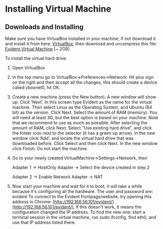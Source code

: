# Installing Virtual Machine

## Downloads and Installing
Make sure you have VirtualBox installed in your machine, if not download it and install it from here: [VirtualBox](https://www.virtualbox.org/wiki/Downloads); then download and uncompress this file: [Evident Virtual Machine](ftp://thebeast.colorado.edu/pub/evident-snapshop-VMs/Evident.vdi_100312.tgz) [~ 2GB]

To install the virtual hard drive:

1. Open VirtualBox

2. In the top menu go to VirtualBox->Preferences->Network: Hit plus sign on the right and then accept all the changes, this should create a device called vboxnet0, hit OK.

3. Create a new machine (press the New button). A new window will show up. Click ‘Next’. In this screen type Evident as the name for the virtual machine. Then select Linux as the Operating System, and Ubuntu (64 bit) as the version. Click Next. Select the amount of RAM (memory). You will need at least 3G, but the best option is based on your machine. Note that we recommend to use as much as possible. After selecting the amount of RAM, click Next. Select “Use existing hard drive”, and click the folder icon next to the selector (it has a green up arrow). In the new window click ‘Add’, and locate the virtual hard drive that was downloaded before. Click Select and then click Next. In the new window click Finish. Do not start the machine.

4. Go to your newly created VirtualMachine->Settings->Network, then

	Adapter 1 -> HostOnly Adapter -> Select the device created in step 2

	Adapter 2 -> Enable Network Adapter -> NAT

5. Now start your machine and wait for it to boot, it will take a while because it's configuring all the hardware. The user and password are: evident To connect to the Evident frontpage/website, try opening this address in Chrome: [http://192.168.56.101/evident/](http://192.168.56.101/evident/), if this doesn't work, it means the configuration changed the IP address. To find the new one: start a terminal session in the virtual machine, run sudo ifconfig, find eth0, and use that IP address listed there.